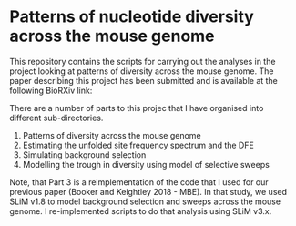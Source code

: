 # Patterns of nucleotide diversity across the mouse genome

This repository contains the scripts for carrying out the analyses in the project looking at patterns of diversity across the mouse genome. The paper describing this project has been submitted and is available at the following BioRXiv link:


There are a number of parts to this projec that I have organised into different sub-directories. 

1. Patterns of diversity across the mouse genome
2. Estimating the unfolded site frequency spectrum and the DFE
3. Simulating background selection
4. Modelling the trough in diversity using model of selective sweeps

Note, that Part 3 is a reimplementation of the code that I used for our previous paper (Booker and Keightley 2018 - MBE). In that study, we used SLiM v1.8 to model background selection and sweeps across the mouse genome. I re-implemented scripts to do that analysis using SLiM v3.x. 

